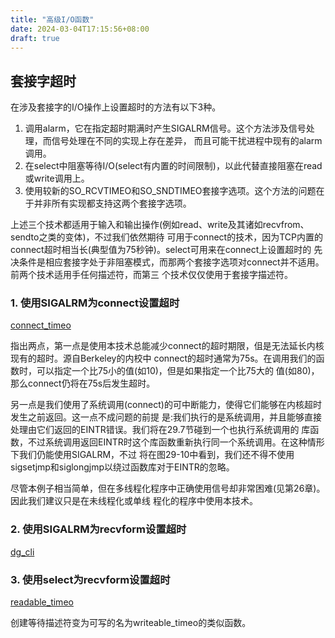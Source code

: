 ```yaml
---
title: "高级I/O函数"
date: 2024-03-04T17:15:56+08:00
draft: true
---
```


## 套接字超时
在涉及套接字的I/O操作上设置超时的方法有以下3种。
1. 调用alarm，它在指定超时期满时产生SIGALRM信号。这个方法涉及信号处理，而信号处理在不同的实现上存在差异，
而且可能干扰进程中现有的alarm调用。
2. 在select中阻塞等待I/O(select有内置的时间限制)，以此代替直接阻塞在read或write调用上。
3. 使用较新的SO_RCVTIMEO和SO_SNDTIMEO套接字选项。这个方法的问题在于并非所有实现都支持这两个套接字选项。

上述三个技术都适用于输入和输出操作(例如read、write及其诸如recvfrom、sendto之类的变体)，不过我们依然期待
可用于connect的技术，因为TCP内置的connect超时相当长(典型值为75秒钟)。select可用来在connect上设置超时的
先决条件是相应套接字处于非阻塞模式，而那两个套接字选项对connect并不适用。前两个技术适用手任何描述符，而第三
个技术仅仅使用于套接字描述符。 

### 1. 使用SIGALRM为connect设置超时
[connect_timeo](https://github.com/lsill/unpvnote/blob/main/lib/connect_timeo.c?plain=1#L4)

指出两点，第一点是使用本技术总能减少connect的超时期限，伹是无法延长内核现有的超时。源自Berkeley的内校中
connect的超时通常为75s。在调用我们的函数时，可以指定一个比75小的值(如10)，但是如果指定一个比75大的
值(如80)，那么connect仍将在75s后发生超时。

另一点是我们使用了系统调用(connect)的可中断能力，使得它们能够在内核超时发生之前返回。这一点不成问题的前提
是:我们执行的是系统调用，并且能够直接处理由它们返回的EINTR错误。我们将在29.7节碰到一个也执行系统调用的
库函数，不过系统调用返回EINTR时这个库函数重新执行同一个系统调用。在这种情形下我们仍能使用SIGALRM，不过
将在图29-10中看到，我们还不得不使用sigsetjmp和siglongjmp以绕过函数库对于EINTR的忽略。

尽管本例子相当简单，但在多线程化程序中正确使用信号却非常困难(见第26章)。因此我们建议只是在未线程化或单线
程化的程序中使用本技术。

### 2. 使用SIGALRM为recvform设置超时
[dg_cli](https://github.com/lsill/unpvnote/blob/main/advio/dgclitimeo3.c?plain=1#L4)

### 3. 使用select为recvform设置超时
[readable_timeo](https://github.com/lsill/unpvnote/blob/main/lib/readable_timeo.c?plain=1#L4)

创建等待描述符变为可写的名为writeable_timeo的类似函数。








